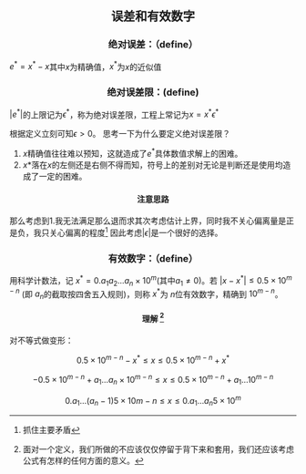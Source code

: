 ## <center>误差和有效数字</center>

### <center>绝对误差：（define）</center>

$e^*=x^*-x$其中$x$为精确值，$x^*$为$x$的近似值

### <center>绝对误差限：(define)</center>

$|e^*|$的上限记为$\epsilon^*$，称为绝对误差限，工程上常记为$x=x^* \epsilon^*$<!--这里加减写在一起的那个符号还不会用latex输入，等待后续学会了之后补上-->

根据定义立刻可知$\epsilon>0$。 思考一下为什么要定义绝对误差限？

1. $x$精确值往往难以预知，这就造成了$e^*$具体数值求解上的困难。
2. $x*$落在$x$的左侧还是右侧不得而知，符号上的差别对无论是判断还是使用均造成了一定的困难。
#### <center>注意思路</center>
那么考虑到1.我无法满足那么退而求其次考虑估计上界，同时我不关心偏离量是正是负，我只关心偏离的程度[^1]
因此考虑$\lvert \epsilon \rvert$是一个很好的选择。
### <center>有效数字：（define）</center>
 用科学计数法，记 $x^*= 0.a_1a_2\dots a_n\times10^m$(其中$a_1\neq0$)。若 $\lvert x-x^* \rvert \leq0.5\times10^{m-n}$ (即 $a_n$的截取按四舍五入规则)，则称 $x^*$为 $n$位有效数字，精确到 $10^{m-n}$。

 #### <center> **理解** [^2] </center>
    

 [^2]:面对一个定义，我们所做的不应该仅仅停留于背下来和套用，我们还应该考虑公式有怎样的任何方面的意义。 
 
 
 <!--不知道为什么这里面不能显示出脚注呢？-->

 对不等式做变形：
 
 $$0.5\times10^{m-n}-x^*\leq x\leq0.5\times10^{m-n}+x^*\tag{1}$$
 
 $$-0.5\times10^{m-n}+a_1\dotsc a_n\times 10^{m-n}\leq x\leq 0.5\times 10^{m-n}+ a_1\dotsc 10^{m-n}  \tag{2}  $$
 
 
 $$0. a_1  \dots (a_n-1)5 \times 10{m-n} \leq x \leq 0.a_1  \dots a_n 5 \times 10^m  \tag{3}  $$
 
 
 
 
 


 

 
 

[^1]:抓住主要矛盾